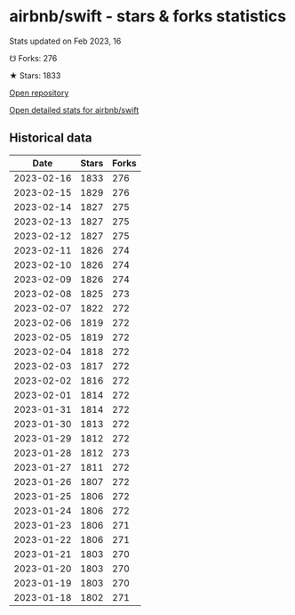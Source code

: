 # airbnb/swift - stars & forks statistics

Stats updated on Feb 2023, 16

☋ Forks: 276

★ Stars: 1833

[Open repository](https://github.com/airbnb/swift)

[Open detailed stats for airbnb/swift](https://reviewgithub.com/rep/airbnb/swift)

## Historical data
| Date | Stars | Forks |
|------|-------|-------|
| 2023-02-16 | 1833 | 276 | 
| 2023-02-15 | 1829 | 276 | 
| 2023-02-14 | 1827 | 275 | 
| 2023-02-13 | 1827 | 275 | 
| 2023-02-12 | 1827 | 275 | 
| 2023-02-11 | 1826 | 274 | 
| 2023-02-10 | 1826 | 274 | 
| 2023-02-09 | 1826 | 274 | 
| 2023-02-08 | 1825 | 273 | 
| 2023-02-07 | 1822 | 272 | 
| 2023-02-06 | 1819 | 272 | 
| 2023-02-05 | 1819 | 272 | 
| 2023-02-04 | 1818 | 272 | 
| 2023-02-03 | 1817 | 272 | 
| 2023-02-02 | 1816 | 272 | 
| 2023-02-01 | 1814 | 272 | 
| 2023-01-31 | 1814 | 272 | 
| 2023-01-30 | 1813 | 272 | 
| 2023-01-29 | 1812 | 272 | 
| 2023-01-28 | 1812 | 273 | 
| 2023-01-27 | 1811 | 272 | 
| 2023-01-26 | 1807 | 272 | 
| 2023-01-25 | 1806 | 272 | 
| 2023-01-24 | 1806 | 272 | 
| 2023-01-23 | 1806 | 271 | 
| 2023-01-22 | 1806 | 271 | 
| 2023-01-21 | 1803 | 270 | 
| 2023-01-20 | 1803 | 270 | 
| 2023-01-19 | 1803 | 270 | 
| 2023-01-18 | 1802 | 271 | 

